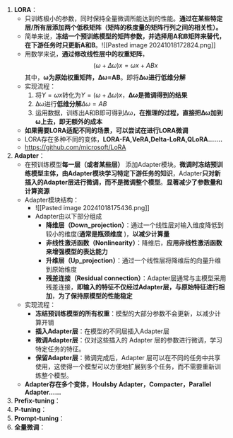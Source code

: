1. **LORA**：
	- 只训练极小的参数，同时保持全量微调所能达到的性能。**通过在某些特定层/所有层添加两个低秩矩阵（矩阵的秩度量的矩阵行列之间的相关性）。**
	- 简单来说，**冻结一个预训练模型的矩阵参数，并选择用A和B矩阵来替代，在下游任务时只更新A和B**。![[Pasted image 20241018172824.png]]
	- 用数学来说，**通过修改线性层中的权重矩阵**，$$(ω+Δω)x=ωx+ABx$$其中，**ω为原始权重矩阵，Δω=AB**。即将**Δω进行低维分解**
	- 实现流程：
		1. 将$Y=ωx$转化为$Y=(ω+Δω)x$，**Δω是微调得到的结果**
		2. Δω进行**低维分解**$Δω=AB$
		3. 运用数据，训练出A和B即可得到Δω，**在推理的过程，直接把Δω加到ω上去，即无额外的成本**
	- **如果需要LORA适配不同的场景，可以尝试在进行LORA微调**
	- LORA存在多种不同的变体，**LORA-FA,VeRA,Delta-LoRA,QLoRA.......**
	-  https://github.com/microsoft/LoRA
1. **Adapter**：
	- 在预训练模型**每一层（或者某些层）** 添加Adapter模块。**微调时冻结预训练模型主体，由Adapter模块学习特定下游任务的知识**，Adapter**只对新插入的Adapter层进行微调，而不是微调整个模型**。**显著减少了参数量和计算资源**
	- Adapter模块结构：
		- ![[Pasted image 20241018175436.png]]
		- Adapter由以下部分组成
			- **降维层（Down_projection）**：通过一个线性层对输入维度降低到较小的维度(**通常是瓶颈维度** )，**以减少计算量**
			- **非线性激活函数（Nonlinearity）**：降维后，**应用非线性激活函数来增强模型的表达能力**
			- **升维层（Up_projection）**：通过一个线性层将降维后的向量升维到原始维度
			- **残差连接（Residual connection）**：Adapter层通常与主模型采用残差连接，**即输入的特征不仅经过Adapter层，与原始特征进行相加**，**为了保持原模型的性能稳定**
	- 实现流程：
		- **冻结预训练模型的所有权重**：模型的大部分参数不会更新，以减少计算开销
		- **插入Adapter层**：在模型的不同层插入Adapter层
		- **微调Adapter层**：仅对这些插入的 Adapter 层的参数进行微调，学习特定任务的特征。
		- **保留Adapter层**：微调完成后，Adapter 层可以在不同的任务中共享使用，这使得一个模型可以方便地扩展到多个任务，而不需要重新训练整个模型。
	- **Adapter存在多个变体，Houlsby Adapter，Compacter，Parallel Adapter......**
1. **Prefix-tuning**：
2. **P-tuning**：
3. **Prompt-tuning**：
4. **全量微调**：